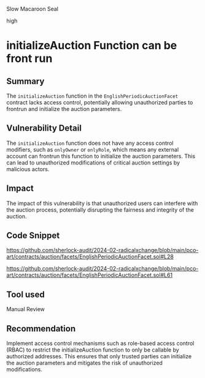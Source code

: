 Slow Macaroon Seal

high

# initializeAuction Function can be front run

## Summary
The `initializeAuction` function in the `EnglishPeriodicAuctionFacet` contract lacks access control, potentially allowing unauthorized parties to frontrun and  initialize the auction parameters.


## Vulnerability Detail
The `initializeAuction` function does not have any access control modifiers, such as `onlyOwner` or `onlyRole`, which means any external account can frontrun this function to initialize the auction parameters. This can lead to unauthorized modifications of critical auction settings by malicious actors.

## Impact
The impact of this vulnerability is that unauthorized users can interfere with the auction process, potentially disrupting the fairness and integrity of the auction.

## Code Snippet
https://github.com/sherlock-audit/2024-02-radicalxchange/blob/main/pco-art/contracts/auction/facets/EnglishPeriodicAuctionFacet.sol#L28

https://github.com/sherlock-audit/2024-02-radicalxchange/blob/main/pco-art/contracts/auction/facets/EnglishPeriodicAuctionFacet.sol#L61

## Tool used

Manual Review

## Recommendation
Implement access control mechanisms such as role-based access control (RBAC) to restrict the initializeAuction function to only be callable by authorized addresses. This ensures that only trusted parties can initialize the auction parameters and mitigates the risk of unauthorized modifications.


